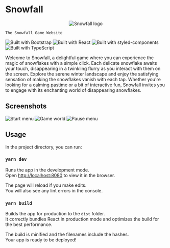 # Snowfall

<p align="center">
    <img src="./assets/icons/apple-touch-icon.png" alt="Snowfall logo" />

    The Snowfall Game Website

</p>

![Built with Bootstrap](https://img.shields.io/badge/Bootstrap-563D7C?style=for-the-badge&logo=bootstrap&logoColor=white)
![Built with React](https://img.shields.io/badge/React-20232A?style=for-the-badge&logo=react&logoColor=61DAFB)
![Built with styled-components](https://img.shields.io/badge/styled--components-DB7093?style=for-the-badge&logo=styled-components&logoColor=white)
![Built with TypeScript](https://img.shields.io/badge/TypeScript-007ACC?style=for-the-badge&logo=typescript&logoColor=white)

Welcome to Snowfall, a delightful game where you can experience the magic of snowflakes with a simple click. Each delicate snowflake awaits your touch, disappearing in a twinkling flurry as you interact with them on the screen. Explore the serene winter landscape and enjoy the satisfying sensation of making the snowflakes vanish with each tap. Whether you're looking for a calming pastime or a bit of interactive fun, Snowfall invites you to engage with its enchanting world of disappearing snowflakes.

## Screenshots

![Start menu](./assets/images/snowfall-start.jpg)
![Game world](./assets/images/snowfall-game.jpg)
![Pause menu](./assets/images/snowfall-pause.jpg)

## Usage

In the project directory, you can run:

### `yarn dev`

Runs the app in the development mode.\
Open [http://localhost:8080](http://localhost:8080) to view it in the browser.

The page will reload if you make edits.\
You will also see any lint errors in the console.

### `yarn build`

Builds the app for production to the `dist` folder.\
It correctly bundles React in production mode and optimizes the build for the best
performance.

The build is minified and the filenames include the hashes.\
Your app is ready to be deployed!
